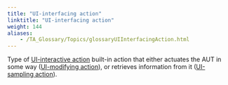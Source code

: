 ```yaml
--- 
title: "UI-interfacing action"
linktitle: "UI-interfacing action"
weight: 144
aliases: 
    - /TA_Glossary/Topics/glossaryUIInterfacingAction.html
---
```


Type of [UI-interactive action](glossaryUIInteractiveAction.html) built-in action that either actuates the AUT in some way \([UI-modifying action](glossaryUIModifyingAction.html)\), or retrieves information from it \([UI-sampling action](glossaryUISampling.html)\).

